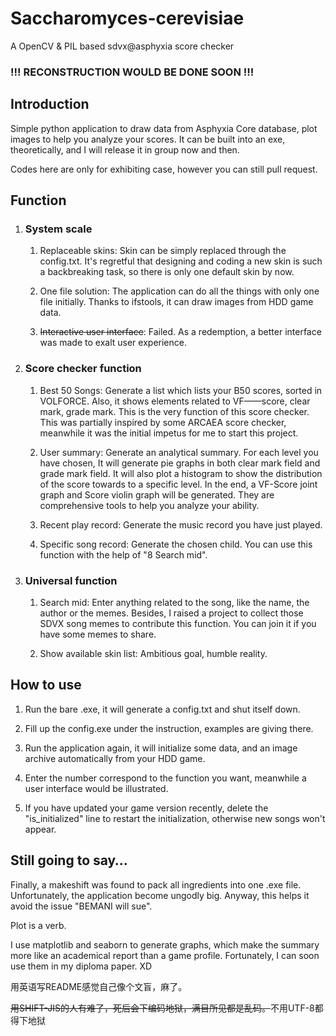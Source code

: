 # Saccharomyces-cerevisiae

A OpenCV &amp; PIL based sdvx@asphyxia score checker

### !!! RECONSTRUCTION WOULD BE DONE SOON !!!

## Introduction

Simple python application to draw data from  Asphyxia  Core database, plot images to help you analyze your scores. It can be built into an exe, theoretically, and I will release it in group now and then. 

Codes here are only for exhibiting case, however you can still pull request.

## Function

1. ### System scale

   1. Replaceable skins: Skin can be simply replaced through the config.txt. It's regretful that designing and coding a new skin is such a backbreaking task, so there is only one default skin by now.
   
   2. One file solution: The application can do all the things with only one file initially. Thanks to ifstools, it can draw images from HDD game data. 

   3. ~~Interactive user interface~~: Failed. As a redemption, a better interface was made to exalt user experience.

2. ### Score checker function

   1. Best 50 Songs: Generate a list which lists your B50 scores, sorted in VOLFORCE. Also, it shows elements related to VF——score, clear mark, grade mark.
      This is the very function of this score checker. This was partially inspired by some ARCAEA score checker, meanwhile it was the initial impetus for me to start this project.
   
   2. User summary: Generate an analytical summary. For each level you have chosen, It will generate pie graphs in both clear mark field and grade mark field. It will also plot a histogram to show the distribution of the score towards to a specific level. In the end, a VF-Score joint graph and Score violin graph will be generated. They are comprehensive tools to help you analyze your ability.

   3. Recent play record: Generate the music record you have just played. 
   
   4. Specific song record: Generate the chosen child. You can use this function with the help of "8 Search mid".

3. ### Universal function

   1. Search mid: Enter anything related to the song, like the name, the author or the memes. Besides, I raised a project to collect those SDVX song memes to contribute this function. You can join it if you have some memes to share.
   
   2. Show available skin list: Ambitious goal, humble reality.

## How to use

1. Run the bare .exe, it will generate a config.txt and shut itself down.
   
2. Fill up the config.exe under the instruction, examples are giving there.
   
3. Run the application again, it will initialize some data, and an image archive automatically from your HDD game.
   
4. Enter the number correspond to the function you want, meanwhile a user interface would be illustrated.
   
5. If you have updated your game version recently, delete the "is_initialized" line to restart the initialization, otherwise new songs won't appear. 

## Still going to say…

Finally, a makeshift was found to pack all ingredients into one .exe file. Unfortunately, the application become ungodly big. Anyway, this helps it avoid the issue "BEMANI will sue". 

Plot is a verb.

I use matplotlib and seaborn to generate graphs, which make the summary more like an academical report than a game profile. Fortunately, I can soon use them in my diploma paper. XD

用英语写README感觉自己像个文盲，麻了。

~~用SHIFT-JIS的人有难了，死后会下编码地狱，满目所见都是乱码。~~不用UTF-8都得下地狱

